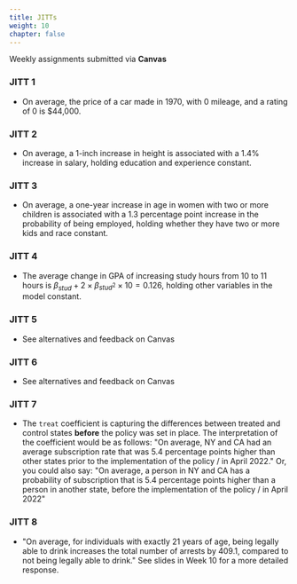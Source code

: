 ```yaml
---
title: JITTs
weight: 10
chapter: false
---
```


Weekly assignments submitted via **Canvas**

### JITT 1

- On average, the price of a car made in 1970, with 0 mileage, and a rating of 0 is $44,000.

### JITT 2

- On average, a 1-inch increase in height is associated with a 1.4% increase in salary, holding education and experience constant.

### JITT 3

- On average, a one-year increase in age in women with two or more children is associated with a 1.3 percentage point increase in the probability of being employed, holding whether they have two or more kids and race constant.


### JITT 4

- The average change in GPA of increasing study hours from 10 to 11 hours is $\beta_{stud} + 2\times\beta_{stud^2}\times10 = 0.126$, holding other variables in the model constant.

### JITT 5

- See alternatives and feedback on Canvas

### JITT 6

- See alternatives and feedback on Canvas

### JITT 7

- The `treat` coefficient is capturing the differences between treated and control states **before** the policy was set in place. The interpretation of the coefficient would be as follows: "On average, NY and CA had an average subscription rate that was 5.4 percentage points higher than other states prior to the implementation of the policy / in April 2022." Or, you could also say: "On average, a person in NY and CA has a probability of subscription that is 5.4 percentage points higher than a person in another state, before the implementation of the policy / in April 2022"

### JITT 8

- "On average, for individuals with exactly 21 years of age, being legally able to drink increases the total number of arrests by 409.1, compared to not being legally able to drink." See slides in Week 10 for a more detailed response.